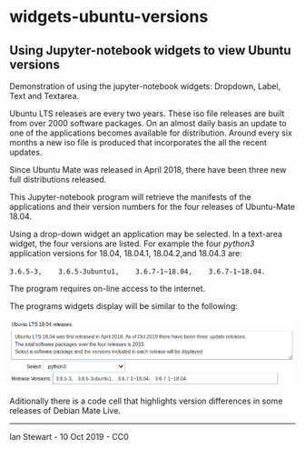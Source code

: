 # widgets-ubuntu-versions

## Using Jupyter-notebook widgets to view Ubuntu versions

Demonstration of using the jupyter-notebook widgets: Dropdown, Label, Text and Textarea.

Ubuntu LTS releases are every two years. These iso file releases are built from over 2000 software packages. On an almost daily basis an update to one of the applications becomes available for distribution. Around every six months a new iso file is produced that incorporates the all the recent updates.

Since Ubuntu Mate was released in April 2018, there have been three new full distributions released. 

This Jupyter-notebook program will retrieve the manifests of the applications and their version numbers for the four releases of Ubuntu-Mate 18.04.

Using a drop-down widget an application may be selected. In a text-area widget, the four versions are listed. For example the four *python3* application versions for 18.04, 18.04.1, 18.04.2,and 18.04.3 are:

`3.6.5-3,    3.6.5-3ubuntu1,    3.6.7-1~18.04,    3.6.7-1~18.04.`

The program requires on-line access to the internet.

The programs widgets display will be similar to the following:

![](widgets-ubuntu-versions.png)

Aditionally there is a code cell that highlights version differences in some releases of Debian Mate Live.

---

Ian Stewart - 10 Oct 2019 - CC0
